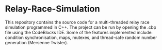 # Relay-Race-Simulation

This repository contains the source code for a multi-threaded relay race simulation programmed in C++. The project can be run by opening the .cbp file using the CodeBlocks IDE. Some of the features implemented include: condition synchronisation, maps, mutexes, and thread-safe random number generation (Mersenne Twister).
